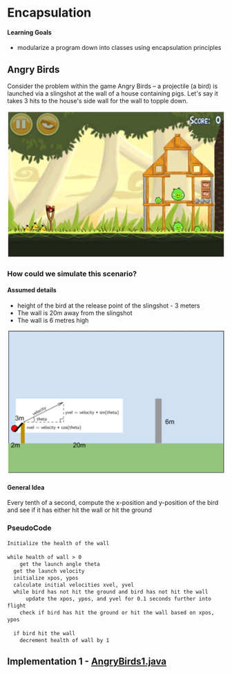 # Encapsulation

#### Learning Goals
* modularize a program down into classes using encapsulation principles

## Angry Birds
Consider the problem within the game Angry Birds – a projectile (a bird) is launched via a slingshot at the wall of a house containing pigs.  Let's say it takes 3 hits to the house's side wall for the wall to topple down.

![angrybird](angrybird1.png)

### How could we simulate this scenario?
#### Assumed details
* height of the bird at the release point of the slingshot - 3 meters
* The wall is 20m away from the slingshot
* The wall is 6 metres high

![angrybird2](angrybird2.png)

#### General Idea
Every tenth of a second, compute the x-position and y-position of the bird and see if it has either hit the wall or hit the ground

### PseudoCode
```
Initialize the health of the wall

while health of wall > 0
	get the launch angle theta
  get the launch velocity
  initialize xpos, ypos
  calculate initial velocities xvel, yvel
  while bird has not hit the ground and bird has not hit the wall
	  update the xpos, ypos, and yvel for 0.1 seconds further into flight
    check if bird has hit the ground or hit the wall based on xpos, ypos

  if bird hit the wall
    decrement health of wall by 1

```

## Implementation 1 - [AngryBirds1.java](AngryBirds1.java)








